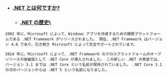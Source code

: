 - ### [.NET とは何ですか?](https://docs.microsoft.com/ja-jp/dotnet/core/introduction#net-history)
  - ### [.NET の歴史](https://docs.microsoft.com/ja-jp/dotnet/core/introduction#net-history)\
```
2002 年に、Microsoft によって、Windows アプリを作成するための開発プラットフォームである .NET Framework がリリースされました。 現在、.NET Framework はバージョン 4.8 であり、引き続き Microsoft によって完全サポートされています。

2014 年に、Microsoft によって、.NET Framework のクロスプラットフォームのオープンソースの後継版として .NET Core が導入されました。 この新しい .NET の実装では、バージョン 3.1 までは .NET Core という名前が保持されていました。 .NET Core 3.1 の次のバージョンからは .NET 5 という名前になりました。  
```
